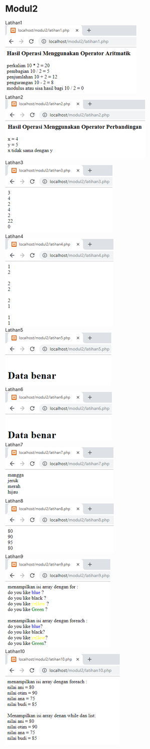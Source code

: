 # Modul2
Latihan1 <br>
![alt text](https://github.com/DannyBramantyo9/modul2/blob/master/1.png)
<br>
Latihan2 <br>
![alt text](https://github.com/DannyBramantyo9/modul2/blob/master/2.png)
<br>
Latihan3 <br>
![alt text](https://github.com/DannyBramantyo9/modul2/blob/master/3.png)
<br>
Latihan4 <br>
![alt text](https://github.com/DannyBramantyo9/modul2/blob/master/4.png)
<br>
Latihan5 <br>
![alt text](https://github.com/DannyBramantyo9/modul2/blob/master/5.png)
<br>
Latihan6 <br>
![alt text](https://github.com/DannyBramantyo9/modul2/blob/master/6.png)
<br>
Latihan7 <br>
![alt text](https://github.com/DannyBramantyo9/modul2/blob/master/7.png)
<br>
Latihan8 <br>
![alt text](https://github.com/DannyBramantyo9/modul2/blob/master/8.png)
<br>
Latihan9 <br>
![alt text](https://github.com/DannyBramantyo9/modul2/blob/master/9.png)
<br>
Latihan10 <br>
![alt text](https://github.com/DannyBramantyo9/modul2/blob/master/10.png)
